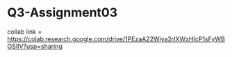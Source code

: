 # Q3-Assignment03
collab link = https://colab.research.google.com/drive/1PEzaA22Wiya2rIXWxHIcP1sFyWBOSIIV?usp=sharing
